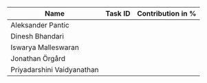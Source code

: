 | Name                       | Task ID | Contribution in % |
|----------------------------|---------|-------------------|
| Aleksander Pantic          |         |                   |
| Dinesh Bhandari            |         |                   |
| Iswarya Malleswaran        |         |                   |
| Jonathan Örgård            |         |                   |
| Priyadarshini Vaidyanathan |         |                   |
